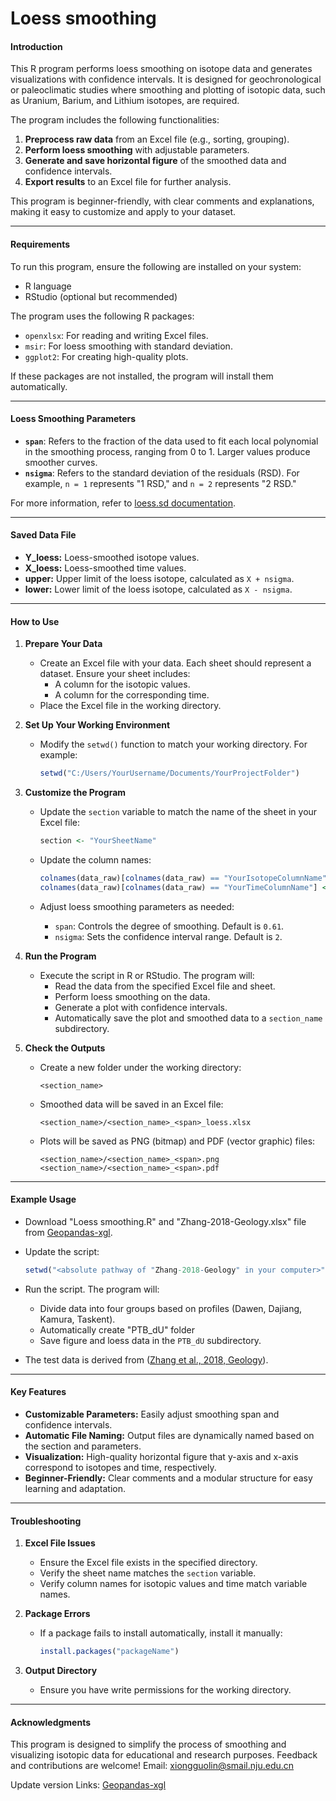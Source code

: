 # Loess smoothing

#### **Introduction**

This R program performs loess smoothing on isotope data and generates visualizations with confidence intervals. It is designed for geochronological or paleoclimatic studies where smoothing and plotting of isotopic data, such as Uranium, Barium, and Lithium isotopes, are required.

The program includes the following functionalities:

1. **Preprocess raw data** from an Excel file (e.g., sorting, grouping).
2. **Perform loess smoothing** with adjustable parameters.
3. **Generate and save horizontal figure** of the smoothed data and confidence intervals.
4. **Export results** to an Excel file for further analysis.

This program is beginner-friendly, with clear comments and explanations, making it easy to customize and apply to your dataset.

------

#### **Requirements**

To run this program, ensure the following are installed on your system:

- R language
- RStudio (optional but recommended)

The program uses the following R packages:

- `openxlsx`: For reading and writing Excel files.
- `msir`: For loess smoothing with standard deviation.
- `ggplot2`: For creating high-quality plots.

If these packages are not installed, the program will install them automatically.

------

#### **Loess Smoothing Parameters**

- **`span`**: Refers to the fraction of the data used to fit each local polynomial in the smoothing process, ranging from 0 to 1. Larger values produce smoother curves.
- **`nsigma`**: Refers to the standard deviation of the residuals (RSD). For example, `n = 1` represents "1 RSD," and `n = 2` represents "2 RSD."

For more information, refer to [loess.sd documentation](https://www.rdocumentation.org/packages/msir/versions/1.3.3/topics/loess.sd).

------

#### **Saved Data File**

- **Y_loess:** Loess-smoothed isotope values.
- **X_loess:** Loess-smoothed time values.
- **upper:** Upper limit of the loess isotope, calculated as `X + nsigma`.
- **lower:** Lower limit of the loess isotope, calculated as `X - nsigma`.

------

#### **How to Use**

1. **Prepare Your Data**

   - Create an Excel file with your data. Each sheet should represent a dataset. Ensure your sheet includes:
     - A column for the isotopic values.
     - A column for the corresponding time.
   - Place the Excel file in the working directory.

2. **Set Up Your Working Environment**

   - Modify the `setwd()` function to match your working directory. For example:

     ```r
     setwd("C:/Users/YourUsername/Documents/YourProjectFolder")
     ```

3. **Customize the Program**

   - Update the `section` variable to match the name of the sheet in your Excel file:

     ```r
     section <- "YourSheetName"
     ```

   - Update the column names:

     ```r
     colnames(data_raw)[colnames(data_raw) == "YourIsotopeColumnName"] <- "Delta"
     colnames(data_raw)[colnames(data_raw) == "YourTimeColumnName"] <- "Series"
     ```

   - Adjust loess smoothing parameters as needed:

     - `span`: Controls the degree of smoothing. Default is `0.61`.
     - `nsigma`: Sets the confidence interval range. Default is `2`.

4. **Run the Program**

   - Execute the script in R or RStudio. The program will:
     - Read the data from the specified Excel file and sheet.
     - Perform loess smoothing on the data.
     - Generate a plot with confidence intervals.
     - Automatically save the plot and smoothed data to a `section_name` subdirectory.

5. **Check the Outputs**

   - Create a new folder under the working directory:

     ```
     <section_name>
     ```

   - Smoothed data will be saved in an Excel file:

     ```
     <section_name>/<section_name>_<span>_loess.xlsx
     ```

   - Plots will be saved as PNG (bitmap) and PDF (vector graphic) files:

     ```
     <section_name>/<section_name>_<span>.png
     <section_name>/<section_name>_<span>.pdf
     ```

------

#### **Example Usage**

- Download "Loess smoothing.R" and "Zhang-2018-Geology.xlsx" file from [Geopandas-xgl](https://github.com/Geopandas-xgl/Loess-smoothing).

- Update the script:

  ```r
  setwd("<absolute pathway of "Zhang-2018-Geology" in your computer>")
  ```

- Run the script. The program will:

  - Divide data into four groups based on profiles (Dawen, Dajiang, Kamura, Taskent).
  - Automatically create "PTB_dU" folder
  - Save figure and loess data in the `PTB_dU` subdirectory.

- The test data is derived from ([Zhang et al., 2018, Geology](https://pubs.geoscienceworld.org/gsa/geology/article-abstract/46/4/327/527934/Congruent-Permian-Triassic-238U-records-at)).

------

#### **Key Features**

- **Customizable Parameters:** Easily adjust smoothing span and confidence intervals.
- **Automatic File Naming:** Output files are dynamically named based on the section and parameters.
- **Visualization:** High-quality horizontal figure that y-axis and x-axis correspond to isotopes and time, respectively.
- **Beginner-Friendly:** Clear comments and a modular structure for easy learning and adaptation.

------

#### **Troubleshooting**

1. **Excel File Issues**

   - Ensure the Excel file exists in the specified directory.
   - Verify the sheet name matches the `section` variable.
   - Verify column names for isotopic values and time match variable names.

2. **Package Errors**

   - If a package fails to install automatically, install it manually:

     ```r
     install.packages("packageName")
     ```

3. **Output Directory**

   - Ensure you have write permissions for the working directory.

------

#### **Acknowledgments**

This program is designed to simplify the process of smoothing and visualizing isotopic data for educational and research purposes. Feedback and contributions are welcome! Email: [xiongguolin@smail.nju.edu.cn](mailto:xiongguolin@smail.nju.edu.cn)

Update version Links: [Geopandas-xgl](https://github.com/Geopandas-xgl/Loess-smoothing) 
